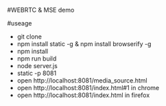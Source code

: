 #WEBRTC & MSE demo

#useage
- git clone
- npm install static -g & npm install browserify -g
- npm install
- npm run build
- node server.js
- static -p 8081
- open http://localhost:8081/media_source.html
- open http://localhost:8081/index.html#1 in chrome
- open http://localhost:8081/index.html in firefox